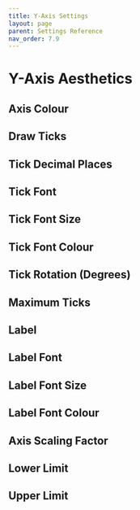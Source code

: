 ```yaml
---
title: Y-Axis Settings
layout: page
parent: Settings Reference
nav_order: 7.9
---
```


# Y-Axis Aesthetics

## Axis Colour

## Draw Ticks

## Tick Decimal Places

## Tick Font

## Tick Font Size

## Tick Font Colour

## Tick Rotation (Degrees)

## Maximum Ticks

## Label

## Label Font

## Label Font Size

## Label Font Colour

## Axis Scaling Factor

## Lower Limit

## Upper Limit
